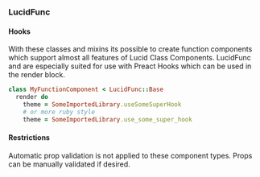 ### LucidFunc

#### Hooks
With these classes and mixins its possible to create function components which support almost all features of Lucid Class
Components. LucidFunc and are especially suited for use with Preact Hooks which can be used in the render block.
```ruby
class MyFunctionComponent < LucidFunc::Base
  render do
    theme = SomeImportedLibrary.useSomeSuperHook
    # or more ruby style
    theme = SomeImportedLibrary.use_some_super_hook
```

#### Restrictions
Automatic prop validation is not applied to these component types. Props can be manually validated if desired.
